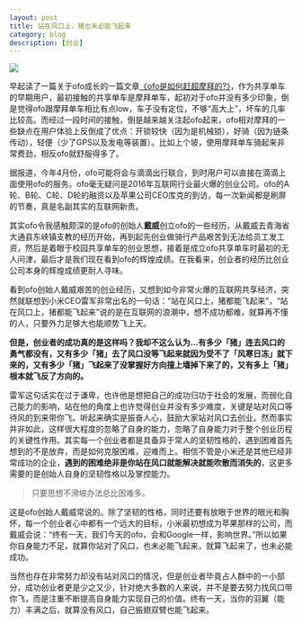 ```yaml
---
layout: post
title: 站在风口上，猪也未必能飞起来
category: blog
description: [创业]
---
```


![](http://7sbsl6.com1.z0.glb.clouddn.com/blog2017-03-28-15-17-04.jpg)

早起读了一篇关于ofo成长的一篇文章[《ofo是如何赶超摩拜的?》](http://mp.weixin.qq.com/s/jV9UiXGbBt1zeJ9FaGIB4w)，作为共享单车的早期用户，最初接触的共享单车是摩拜单车，起初对于ofo并没有多少印象，倒是觉得ofo跟摩拜单车相比有点low，车子没有定位，不够“高大上”，坏车的几率比较高。而经过一段时间的接触，倒是越来越关注起ofo起来，ofo相对摩拜的一些缺点在用户体验上反倒成了优点：开锁较快（因为是机械锁），好骑（因为链条传动），轻便（少了GPS以及发电等装置）。比如上个坡，使用摩拜单车骑起来非常费劲，相反ofo就舒服得多了。
<!-- more -->
据报道，今年4月份，ofo可能将会与滴滴出行联合，到时用户可以直接在滴滴上面使用ofo的服务。ofo毫无疑问是2016年互联网行业最火爆的创业公司。ofo的A轮、B轮、C轮、D轮的融资以及苹果公司CEO库克的到访，每一次新闻都是刷屏的节奏，真是名副其实的互联网新贵。

其实ofo令我感触颇深的是ofo的创始人**戴威**创立ofo的一些经历，从戴威去青海省大通县东峡镇支教的经历开始，再到起先创业做骑行产品艰苦到无法给员工发工资，然后是着眼于校园共享单车的创业思想，接着是成立ofo共享单车时最初的无人问津，最后才是我们现在看到ofo的辉煌成绩。在我看来，创业者的经历比创业公司本身的辉煌成绩更耐人寻味。

看到ofo创始人戴威艰苦的创业经历，又想到如今非常火爆的互联网共享经济，突然就联想到小米CEO雷军非常出名的一句话：“站在风口上，猪都能飞起来”，“站在风口上，猪都能飞起来”说的是在互联网的浪潮中，想不成功都难，就算再不懂的人，只要外力足够大也能顺势飞上天。

**但是，创业者的成功真的是这样吗？我却不这么认为...有多少「猪」连去风口的勇气都没有，又有多少「猪」去了风口没等飞起来就因为受不了「风寒日冻」就下来的，又有多少「猪」飞起来了没掌握好方向撞上墙掉下来了的，又有多上「猪」根本就飞反了方向的。**

雷军这句话实在过于谦卑，也许他是想把自己的成功归功于社会的发展，而弱化自己能力的影响，站在他的角度上也许觉得创业并没有多少难度，关键是站对风口等待风的到来带你飞。听起来确实是振奋人心，鼓励大家站对风口去创业。然而事实并非如此，这样很大程度的忽略了自身的能力，忽略了自身能力对于整个创业历程的关键性作用。其实每一个创业者都是具备异于常人的坚韧性格的，遇到困难首先想到的不是放弃，而是如何克服困难，迎难而上。相信不管是小米还是其他已经非常成功的企业，**遇到的困难绝非是你站在风口就能解决就能吹散而消失的**，这更多需要的是创始人自身的坚韧性格以及掌控能力。

> 只要思想不滑坡办法总比困难多。  

这是ofo创始人戴威常说的。除了坚韧的性格，同时还要有放眼于世界的眼光和胸怀，每一个创业者心中都有一个远大的目标，小米最初想成为苹果那样的公司，而戴威会说：“终有一天，我们今天的ofo，会和Google一样，影响世界。”所以如果你自身能力不足，就算你站对了风口，也未必能飞起来，就算飞起来了，也未必能成功。

当然也存在非常努力却没有站对风口的情况，但是创业者毕竟占人群中的一小部分，成功创业者更是少之又少，针对绝大多数的人来说，并不是要去努力找风口带你飞，而是注重不断提高自身能力实现自己的价值。终有一天，当你的羽翼（能力）丰满之后，就算没有风口，自己振翅双臂也能飞起来。